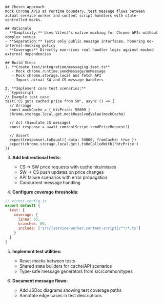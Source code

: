 ```
## Chosen Approach
Mock Chrome APIs at runtime boundary, test message flows between actual service worker and content script handlers with state-controlled mocks.

## Rationale
- **Simplicity:** Uses Vitest's native mocking for Chrome APIs without complex setups
- **Separation:** Tests only public message interfaces, honoring no-internal-mocking policy
- **Coverage:** Directly exercises real handler logic against mocked external dependencies

## Build Steps
1. **Create test/integration/messaging.test.ts**
   - Mock chrome.runtime.sendMessage/onMessage
   - Mock chrome.storage.local and fetch API
   - Import actual SW and CS message handlers

2. **Implement core test scenarios:**
```typescript
// Example test case
test('CS gets cached price from SW', async () => {
  // Arrange
  const mockCache = { btcPrice: 50000 }
  chrome.storage.local.get.mockResolvedValue(mockCache)
  
  // Act (Simulate CS message)
  const response = await contentScript.sendPriceRequest()
  
  // Assert
  expect(response).toEqual({ data: 50000, fromCache: true })
  expect(chrome.storage.local.get).toBeCalledWith('btcPrice')
})
```

3. **Add bidirectional tests:**
   - CS -> SW price requests with cache hits/misses
   - SW -> CS push updates on price changes
   - API failure scenarios with error propagation
   - Concurrent message handling

4. **Configure coverage thresholds:**
```javascript
// vitest.config.js
export default {
  test: {
    coverage: {
      lines: 85,
      branches: 80,
      include: ['src/{service-worker,content-script}/**/*.ts']
    }
  }
}
```

5. **Implement test utilities:**
   - Reset mocks between tests
   - Shared state builders for cache/API scenarios
   - Type-safe message generators from src/common/types

6. **Document message flows:**
   - Add JSDoc diagrams showing test coverage paths
   - Annotate edge cases in test descriptions
```
